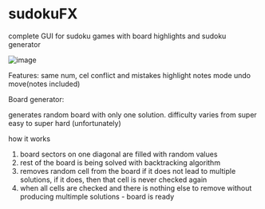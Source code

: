 # sudokuFX

complete GUI for sudoku games with board highlights and sudoku generator

![image](https://user-images.githubusercontent.com/53341064/149345148-18a55942-8313-47cf-a6f3-44532d5b3ea8.png)


Features:
  same num, cel conflict and mistakes highlight
  notes mode
  undo move(notes included) 




Board generator:

generates random board with only one solution. difficulty varies from super easy to super hard (unfortunately)

how it works
1. board sectors on one diagonal are filled with random values
2. rest of the board is being solved with backtracking algorithm
3. removes random cell from the board if it does not lead to multiple solutions, if it does, then that cell is never checked again
4. when all cells are checked and there is nothing else to remove without producing multimple solutions - board is ready




